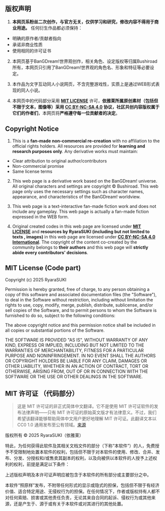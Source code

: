 ## 版权声明

1. **本网页系粉丝二次创作，与官方无关，仅供学习和研究，修改内容不得用于商业用途。**
任何衍生作品都必须保持：
- 明确的原作者/贡献者指向
- 承诺非商业性质
- 使用相同的许可证书

2. 本网页基于BanGDream!世界观创作，相关角色、设定版权等归属Bushiroad所有，本网页只引用了BanGDream!世界观的角色名、形象和特征等必要设定。

3. 本作品为文字互动同人小说网页，不含完整游戏性，实质上是通过WEB形式表现的同人小说。

4. 本网页中的代码部分采用 **[MIT LICENSE](https://mit-license.org/)** 许可，**依雅莱所属原创素材（包括但不限于文本，图像等）**采用 **[CC BY-NC-SA 4.0](https://creativecommons.org/licenses/by-nc-sa/4.0/)** 协议，社区共创内容版权属于**它们的作者们**，本网页将**严格遵守每一位贡献者的决定**。

## Copyright Notice

1. This is a **fan-made non-commercial re-creation** with no affiliation to the official rights holders. All resources are provided for **learning and research purposes only**. 
Any derivative works must maintain:
- Clear attribution to original author/contributors
- Non-commercial promise
- Same license terms

2. This web page is a derivative work based on the BanGDream! universe. All original characters and settings are copyright © Bushiroad. This web page only uses the necessary settings such as character names, appearance, and characteristics of the BanGDream! worldview. 

3. This web page is a text-interactive fan-made fiction work and does not include any gameplay. This web page is actually a fan-made fiction expressed in the WEB form.

4. Original created codes in this web page are licensed under **[MIT LICENSE](https://mit-license.org/)** and **resources by RyaraSUKI (including but not limited to texts , images)** in this web page are licensed under **[CC BY-NC-SA 4.0 International](https://creativecommons.org/licenses/by-nc-sa/4.0/)**. The copyright of the content co-created by the community belongs to **their authors** and this web page will **strictly abide every contributors' decisions**.


## MIT License (Code part)

Copyright (c) 2025 RyaraSUKI

Permission is hereby granted, free of charge, to any person obtaining a copy
of this software and associated documentation files (the "Software"), to deal
in the Software without restriction, including without limitation the rights
to use, copy, modify, merge, publish, distribute, sublicense, and/or sell
copies of the Software, and to permit persons to whom the Software is
furnished to do so, subject to the following conditions:

The above copyright notice and this permission notice shall be included in all
copies or substantial portions of the Software.

THE SOFTWARE IS PROVIDED "AS IS", WITHOUT WARRANTY OF ANY KIND, EXPRESS OR
IMPLIED, INCLUDING BUT NOT LIMITED TO THE WARRANTIES OF MERCHANTABILITY,
FITNESS FOR A PARTICULAR PURPOSE AND NONINFRINGEMENT. IN NO EVENT SHALL THE
AUTHORS OR COPYRIGHT HOLDERS BE LIABLE FOR ANY CLAIM, DAMAGES OR OTHER
LIABILITY, WHETHER IN AN ACTION OF CONTRACT, TORT OR OTHERWISE, ARISING FROM,
OUT OF OR IN CONNECTION WITH THE SOFTWARE OR THE USE OR OTHER DEALINGS IN THE
SOFTWARE.

## MIT 许可证 （代码部分）

> 这是 MIT 许可证的非正式简体中文翻译。它不是使用 MIT 许可证软件的发布法律声明——只有 MIT 许可证的原始英文版才有法律意义。不过，我们希望该翻译能够帮助简体中文用户更好地理解 MIT 许可证。此翻译文本以CC0 1.0 通用发布至公有领域。[来源](https://licenses.peaksol.org/mit-license-zh.html)

版权所有 © 2025 RyaraSUKI（依雅莱）

特此，为任何获得此软件及其相关文档文件的部分（下称“本软件”）的人，免费授予不受限制地处置本软件的权利，包括但不限于对本软件的使用、修改、合并、发布、分发、分授权和/或售卖其副本的权利，以及向被供以本软件的人授予上述权利的权利，前提是满足以下条件：

上述版权声明及本许可证声明应被包含于本软件的所有部分或主要部分之中。

本软件“照原样”发布，不附带任何形式的显示或隐式的担保，包括但不限于有经济价值、适合特定用途、无侵权行为的担保。在任何情况下，作者或版权持有人都不对任何索赔、损害或其他责任负责，无论其来自合同的起诉、侵权行为或其他来源，还是产生于、源于或有关于本软件或对其进行的其他处置。